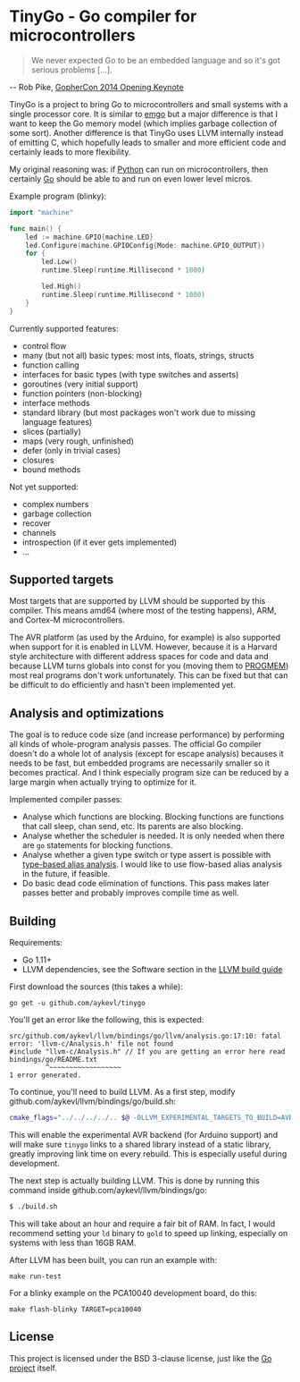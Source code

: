 # TinyGo - Go compiler for microcontrollers

> We never expected Go to be an embedded language and so it's got serious
> problems [...].

-- Rob Pike, [GopherCon 2014 Opening Keynote](https://www.youtube.com/watch?v=VoS7DsT1rdM&feature=youtu.be&t=2799)

TinyGo is a project to bring Go to microcontrollers and small systems with a
single processor core. It is similar to [emgo](https://github.com/ziutek/emgo)
but a major difference is that I want to keep the Go memory model (which implies
garbage collection of some sort). Another difference is that TinyGo uses LLVM
internally instead of emitting C, which hopefully leads to smaller and more
efficient code and certainly leads to more flexibility.

My original reasoning was: if [Python](https://micropython.org/) can run on
microcontrollers, then certainly [Go](https://golang.org/) should be able to and
run on even lower level micros.

Example program (blinky):

```go
import "machine"

func main() {
	led := machine.GPIO{machine.LED}
	led.Configure(machine.GPIOConfig{Mode: machine.GPIO_OUTPUT})
	for {
		led.Low()
		runtime.Sleep(runtime.Millisecond * 1000)

		led.High()
		runtime.Sleep(runtime.Millisecond * 1000)
	}
}
```

Currently supported features:

  * control flow
  * many (but not all) basic types: most ints, floats, strings, structs
  * function calling
  * interfaces for basic types (with type switches and asserts)
  * goroutines (very initial support)
  * function pointers (non-blocking)
  * interface methods
  * standard library (but most packages won't work due to missing language
    features)
  * slices (partially)
  * maps (very rough, unfinished)
  * defer (only in trivial cases)
  * closures
  * bound methods

Not yet supported:

  * complex numbers
  * garbage collection
  * recover
  * channels
  * introspection (if it ever gets implemented)
  * ...

## Supported targets

Most targets that are supported by LLVM should be supported by this compiler.
This means amd64 (where most of the testing happens), ARM, and Cortex-M
microcontrollers.

The AVR platform (as used by the Arduino, for example) is also supported when
support for it is enabled in LLVM. However, because it is a Harvard style
architecture with different address spaces for code and data and because LLVM
turns globals into const for you (moving them to
[PROGMEM](https://www.nongnu.org/avr-libc/user-manual/pgmspace.html)) most real
programs don't work unfortunately. This can be fixed but that can be difficult
to do efficiently and hasn't been implemented yet.

## Analysis and optimizations

The goal is to reduce code size (and increase performance) by performing all
kinds of whole-program analysis passes. The official Go compiler doesn't do a
whole lot of analysis (except for escape analysis) becauses it needs to be fast,
but embedded programs are necessarily smaller so it becomes practical. And I
think especially program size can be reduced by a large margin when actually
trying to optimize for it.

Implemented compiler passes:

  * Analyse which functions are blocking. Blocking functions are functions that
    call sleep, chan send, etc. Its parents are also blocking.
  * Analyse whether the scheduler is needed. It is only needed when there are
    `go` statements for blocking functions.
  * Analyse whether a given type switch or type assert is possible with
    [type-based alias analysis](https://en.wikipedia.org/wiki/Alias_analysis#Type-based_alias_analysis).
    I would like to use flow-based alias analysis in the future, if feasible.
  * Do basic dead code elimination of functions. This pass makes later passes
    better and probably improves compile time as well.

## Building

Requirements:

  * Go 1.11+
  * LLVM dependencies, see the Software section in the
    [LLVM build guide](https://llvm.org/docs/GettingStarted.html#software)

First download the sources (this takes a while):

    go get -u github.com/aykevl/tinygo

You'll get an error like the following, this is expected:

    src/github.com/aykevl/llvm/bindings/go/llvm/analysis.go:17:10: fatal error: 'llvm-c/Analysis.h' file not found
    #include "llvm-c/Analysis.h" // If you are getting an error here read bindings/go/README.txt
             ^~~~~~~~~~~~~~~~~~~
    1 error generated.

To continue, you'll need to build LLVM. As a first step, modify
github.com/aykevl/llvm/bindings/go/build.sh:

```sh
cmake_flags="../../../../.. $@ -DLLVM_EXPERIMENTAL_TARGETS_TO_BUILD=AVR -DLLVM_LINK_LLVM_DYLIB=ON"
```

This will enable the experimental AVR backend (for Arduino support) and will
make sure `tinygo` links to a shared library instead of a static library,
greatly improving link time on every rebuild. This is especially useful during
development.

The next step is actually building LLVM. This is done by running this command
inside github.com/aykevl/llvm/bindings/go:

```sh
$ ./build.sh
```

This will take about an hour and require a fair bit of RAM. In fact, I would
recommend setting your `ld` binary to `gold` to speed up linking, especially on
systems with less than 16GB RAM.

After LLVM has been built, you can run an example with:

    make run-test

For a blinky example on the PCA10040 development board, do this:

    make flash-blinky TARGET=pca10040

## License

This project is licensed under the BSD 3-clause license, just like the
[Go project](https://golang.org/LICENSE) itself.
